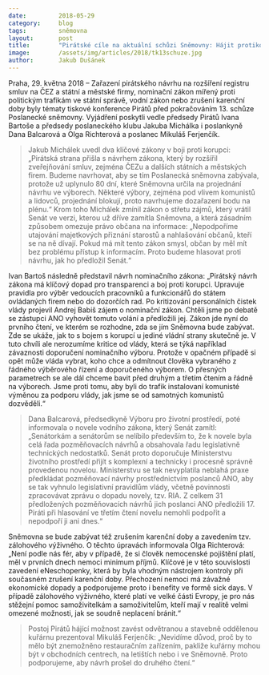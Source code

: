 ```yaml
---
date:         2018-05-29
category:     blog
tags:         sněmovna
layout:       post
title:        "Pirátské cíle na aktuální schůzi Sněmovny: Hájit protikorupční legislativu a doprovodit zrušení karenční doby zavedením eNeschopenky"
image:        /assets/img/articles/2018/tk13schuze.jpg
author:       Jakub Dušánek
---
```



Praha, 29. května 2018 – Zařazení pirátského návrhu na rozšíření registru smluv na ČEZ a státní a městské firmy, nominační zákon mířený proti politickým trafikám ve státní správě, vodní zákon nebo zrušení karenční doby byly tématy tiskové konference Pirátů před pokračováním 13. schůze Poslanecké sněmovny. Vyjádření poskytli vedle předsedy Pirátů Ivana Bartoše a předsedy poslaneckého klubu Jakuba Michálka i poslankyně Dana Balcarová a Olga Richterová a poslanec Mikuláš Ferjenčík.
 
> Jakub Michálek uvedl dva klíčové zákony v boji proti korupci: „Pirátská strana přišla s návrhem zákona, který by rozšířil zveřejňování smluv, zejména ČEZu a dalších státních a městských firem. Budeme navrhovat, aby se tím Poslanecká sněmovna zabývala, protože už uplynulo 80 dní, které Sněmovna určila na projednání návrhu ve výborech. Některé výbory, zejména pod vlivem komunistů a lidovců, projednání blokují, proto navrhujeme dozařazení bodu na plénu.“ Krom toho Michálek zmínil zákon o střetu zájmů, který vrátil Senát ve verzi, kterou už dříve zamítla Sněmovna, a která zásadním způsobem omezuje právo občana na informace: „Nepodpoříme utajování majetkových přiznání starostů a nahlašování občanů, kteří se na ně dívají. Pokud má mít tento zákon smysl, občan by měl mít bez problému přístup k informacím. Proto budeme hlasovat proti návrhu, jak ho předložil Senát.“
 
Ivan Bartoš následně představil návrh nominačního zákona: „Pirátský návrh zákona má klíčový dopad pro transparenci a boj proti korupci. Upravuje pravidla pro výběr vedoucích pracovníků a funkcionářů do státem ovládaných firem nebo do dozorčích rad. Po kritizování personálních čistek vlády projevil Andrej Babiš zájem o nominační zákon. Chtěli jsme po debatě se zástupci ANO vyhovět tomuto volání a předložili jej.  Zákon jde nyní do prvního čtení, ve kterém se rozhodne, zda se jím Sněmovna bude zabývat. Zde se ukáže, jak to s bojem s korupcí u jediné vládní strany skutečně je. V tuto chvíli ale nerozumíme kritice od vlády, která se týká například závaznosti doporučení nominačního výboru. Protože v opačném případě si opět může vláda vybrat, koho chce a odmítnout člověka vybraného z řádného výběrového řízení a doporučeného výborem. O přesných parametrech se ale dál chceme bavit před druhým a třetím čtením a řádně na výborech. Jsme proti tomu, aby byli do trafik instalovaní komunisté výměnou za podporu vlády, jak jsme se od samotných komunistů dozvěděli.“
 
> Dana Balcarová, předsedkyně Výboru pro životní prostředí, poté informovala o novele vodního zákona, který Senát zamítl: „Senátorkám  a senátorům se nelíbilo především to, že k novele byla celá řada pozměňovacích návrhů a obsahovala řadu legislativně technických nedostatků. Senát proto doporučuje Ministerstvu životního prostředí přijít s komplexní a technicky i procesně správně provedenou novelou. Ministerstvu se tak nevyplatila neblahá praxe předkládat pozměňovací návrhy prostřednictvím poslanců ANO, aby se tak vyhnulo legislativní pravidlům vlády, včetně povinnosti zpracovávat zprávu o dopadu novely, tzv. RIA. Z celkem 31 předložených pozměňovacích návrhů jich poslanci ANO předložili 17. Piráti při hlasování ve třetím čtení novelu nemohli podpořit a nepodpoří ji ani dnes.“
 
Sněmovna se bude zabývat též zrušením karenční doby a zavedením tzv. zálohového výživného. O těchto úpravách informovala Olga Richterová: „Není podle nás fér, aby v případě, že si člověk nemocenské pojištění platí, měl v prvních dnech nemoci minimum příjmů. Klíčové je v této souvislosti zavedení eNeschopenky, která by byla vhodným nástrojem kontroly při současném zrušení karenční doby. Přechození nemoci má závažné ekonomické dopady a podporujeme proto i benefity ve formě sick days. V případě zálohového výživného, které platí ve velké části Evropy, je pro nás stěžejní pomoc samoživitelkám a samoživitelům, kteří mají v realitě velmi omezené možnosti, jak se soudně neplacení bránit.“
 
> Postoj Pirátů hájící možnost zavést odvětranou a stavebně oddělenou kuřárnu prezentoval Mikuláš Ferjenčík: „Nevidíme důvod, proč by to mělo být znemožněno restauračním zařízením, pakliže kuřárny mohou být v obchodních centrech, na letištích nebo i ve Sněmovně. Proto podporujeme, aby návrh prošel do druhého čtení.“
